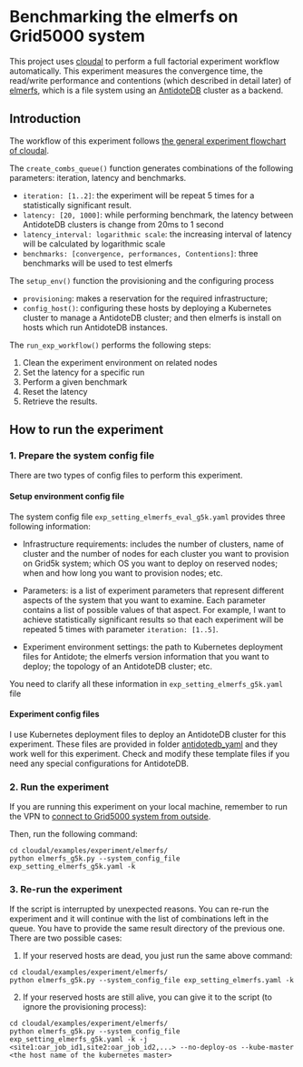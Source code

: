 # Benchmarking the elmerfs on Grid5000 system

This project uses [cloudal](https://github.com/ntlinh16/cloudal) to perform a  full factorial experiment workflow automatically. This experiment measures the convergence time, the read/write performance and contentions (which described in detail later) of [elmerfs](https://github.com/scality/elmerfs), which is a file system using an [AntidoteDB](https://www.antidoteDB.eu/) cluster as a backend.


## Introduction

The workflow of this experiment follows [the general experiment flowchart of cloudal](https://github.com/ntlinh16/cloudal/blob/master/docs/technical_detail.md#an-experiment-workflow-with-cloudal).

The `create_combs_queue()` function generates combinations of the following parameters: iteration, latency and benchmarks.

* `iteration: [1..2]`: the experiment will be repeat 5 times for a statistically significant result.
* `latency: [20, 1000]`: while performing benchmark, the latency between AntidoteDB clusters is change from 20ms to 1 second
* `latency_interval: logarithmic scale`: the increasing interval of latency will be calculated by logarithmic scale 
* `benchmarks: [convergence, performances, Contentions]`: three benchmarks will be used to test elmerfs

The `setup_env()` function the provisioning and the configuring process
* `provisioning`: makes a reservation for the required infrastructure;
* `config_host()`: configuring these hosts by deploying a Kubernetes cluster to manage a AntidoteDB cluster; and then elmerfs is install on hosts which run AntidoteDB instances.

The `run_exp_workflow()` performs the following steps:
1. Clean the experiment environment on related nodes
2. Set the latency for a specific run
3. Perform a given benchmark
4. Reset the latency
5. Retrieve the results.

## How to run the experiment

### 1. Prepare the system config file

There are two types of config files to perform this experiment.

#### Setup environment config file
The system config file `exp_setting_elmerfs_eval_g5k.yaml` provides three following information:

* Infrastructure requirements: includes the number of clusters, name of cluster and the number of nodes for each cluster you want to provision on Grid5k system; which OS you want to deploy on reserved nodes; when and how long you want to provision nodes; etc.


* Parameters: is a list of experiment parameters that represent different aspects of the system that you want to examine. Each parameter contains a list of possible values of that aspect. For example, I want to achieve statistically significant results so that each experiment will be repeated 5 times  with parameter `iteration: [1..5]`.

* Experiment environment settings: the path to Kubernetes deployment files for Antidote; the elmerfs version information that you want to deploy; the topology of an AntidoteDB cluster; etc.

You need to clarify all these information in `exp_setting_elmerfs_g5k.yaml` file

#### Experiment config files 

I use Kubernetes deployment files to deploy an AntidoteDB cluster for this experiment. These files are provided in folder [antidotedb_yaml](https://github.com/ntlinh16/cloudal/tree/master/examples/experiment/elmerfs/antidotedb_yaml) and they work well for this experiment. Check and modify these template files if you need any special configurations for AntidoteDB.

### 2. Run the experiment
If you are running this experiment on your local machine, remember to run the VPN to [connect to Grid5000 system from outside](https://github.com/ntlinh16/cloudal/blob/master/docs/g5k_k8s_setting.md).

Then, run the following command:

```
cd cloudal/examples/experiment/elmerfs/
python elmerfs_g5k.py --system_config_file exp_setting_elmerfs_g5k.yaml -k
```

### 3. Re-run the experiment
If the script is interrupted by unexpected reasons. You can re-run the experiment and it will continue with the list of combinations left in the queue. You have to provide the same result directory of the previous one. There are two possible cases:

1. If your reserved hosts are dead, you just run the same above command:
```
cd cloudal/examples/experiment/elmerfs/
python elmerfs_g5k.py --system_config_file exp_setting_elmerfs.yaml -k
```

2. If your reserved hosts are still alive, you can give it to the script (to ignore the provisioning process):

```
cd cloudal/examples/experiment/elmerfs/
python elmerfs_g5k.py --system_config_file exp_setting_elmerfs_g5k.yaml -k -j <site1:oar_job_id1,site2:oar_job_id2,...> --no-deploy-os --kube-master <the host name of the kubernetes master>
```
